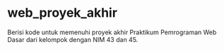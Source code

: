 # web_proyek_akhir
Berisi kode untuk memenuhi proyek akhir Praktikum Pemrograman Web Dasar dari kelompok dengan NIM 43 dan 45.
